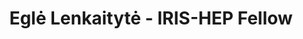 ---
layout: fellow
pagetype: fellow
shortname: 181456498
permalink: /fellows/181456498.html
fellow-name: Eglė Lenkaitytė
title: Eglė Lenkaitytė - IRIS-HEP Fellow
active: True
dates:
  start: 2025-07-01
  end: 2025-09-19
photo: /assets/images/team/fellows-2025/Egle-Lenkaityte.jpg
institution: Vilnius University
e-mail: egle.lenkaitytee@gmail.com
focus-area: ssc
challenge-area: data-grand-challenge
project_title: Adapting the Coffea Framework for FCC 
project_goal: >
    The goal of this project is to adapt the Coffea analysis framework for effective use with Future Circular Collider (FCC) simulation data. This includes ensuring compatibility with the FCC software ecosystem (Key4hep and FCCSW), developing example analysis workflows based on FCC data, and implementing new algorithmic components such as particle identification and jet-finding strategies. This work aims to contribute to the preparation of a robust, efficient, and scalable data analysis infrastructure ahead of the FCC’s operational phase, enabling streamlined and reproducible workflows for next-generation high energy physics research.
mentors:
  -  David Lange (Princeton University)
  -  Prayag Yadav (University of Hyderabad)
proposal: /assets/pdf/fellows-2025/LIT002-proposal-Egle-Lenkaityte.pdf
presentations:
  - title: "<Presentation Title"
    date: "Presentation Date"
    url: <Presentation materials link>
    meeting: <Meeting name>
    meetingurl: <Meeting url - indico link, etc.>
    recordingurl: <Recording url> (Optional)
    focus-area: <Focus Area - ia,ssl,ssc,doma,as,osglhc>
current_status: >
  A placeholder for status updates
github-username: egle-git
linkedin-profile: <Your LinkedIn Profile url>
---